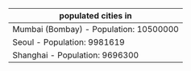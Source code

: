 | populated cities in |
| --- |
| Mumbai (Bombay) - Population: 10500000 |
| Seoul - Population: 9981619 |
| Shanghai - Population: 9696300 |
